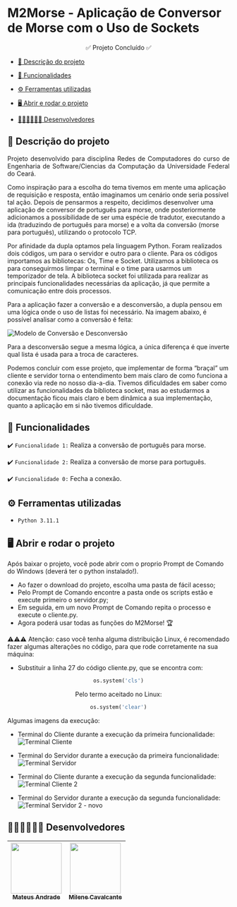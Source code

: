 # M2Morse - Aplicação de Conversor de Morse com o Uso de Sockets

<p align="center">
✅ Projeto Concluído ✅
</p>

- [💬 Descrição do projeto](#💬-descrição-do-projeto)

- [🔢 Funcionalidades](#🔢-funcionalidades)

- [⚙ Ferramentas utilizadas](#⚙-ferramentas-utilizadas)

- [🖥 Abrir e rodar o projeto](#🖥-abrir-e-rodar-o-projeto)

- [👩🏻‍💻👨🏻‍💻 Desenvolvedores](#👩🏻‍💻👨🏻‍💻-desenvolvedores)

## 💬 Descrição do projeto 

<p align="justify">
 Projeto desenvolvido para disciplina Redes de Computadores do curso de Engenharia de Software/Ciencias da Computação da Universidade Federal do Ceará. 
 
Como inspiração para a escolha do tema tivemos em mente uma aplicação de requisição e resposta, então imaginamos um cenário onde seria possível tal ação. Depois de pensarmos a respeito, decidimos desenvolver uma aplicação de conversor de português para morse, onde posteriormente adicionamos a possibilidade de ser uma espécie de tradutor, executando a ida (traduzindo de português para morse) e a volta da conversão (morse para português), utilizando o protocolo TCP.

Por afinidade da dupla optamos pela linguagem Python. Foram realizados dois códigos, um para o servidor e outro para o cliente. Para os códigos importamos as bibliotecas: Os, Time e Socket. Utilizamos a biblioteca  os para conseguirmos limpar o terminal e o time para usarmos um temporizador de tela. A biblioteca socket foi utilizada para realizar as principais funcionalidades necessárias da aplicação, já que permite a comunicação entre dois processos. 

Para a aplicação fazer a conversão e a desconversão, a dupla pensou em uma lógica onde o uso de listas foi necessário. Na imagem abaixo, é possível analisar como a conversão é feita:

![Modelo de Conversão e Desconversão](https://user-images.githubusercontent.com/84748508/206965991-cc79452c-2989-44d7-ba81-e659b57a7a5a.png)

Para a desconversão segue a mesma lógica, a única diferença é que inverte qual lista é usada para a troca de caracteres.

Podemos concluir com esse projeto, que implementar de forma “braçal” um cliente e servidor torna o entendimento bem mais claro de como funciona a conexão via rede no nosso dia-a-dia. Tivemos dificuldades em saber como utilizar as funcionalidades da biblioteca socket, mas ao estudarmos a documentação ficou mais claro e bem dinâmica a sua implementação, quanto a aplicação em si não tivemos dificuldade.

</p>

## 🔢 Funcionalidades

:heavy_check_mark: `Funcionalidade 1:` Realiza a conversão de português para morse.

:heavy_check_mark: `Funcionalidade 2:` Realiza a conversão de morse para português.

:heavy_check_mark: `Funcionalidade 0:` Fecha a conexão.

## ⚙ Ferramentas utilizadas

- ``Python 3.11.1``

## 🖥 Abrir e rodar o projeto

Após baixar o projeto, você pode abrir com o proprio Prompt de Comando do Windows (deverá ter o python instalado!).

- Ao fazer o download do projeto, escolha uma pasta de fácil acesso;
- Pelo Prompt de Comando encontre a pasta onde os scripts estão e execute primeiro o servidor.py;
- Em seguida, em um novo Prompt de Comando repita o processo e execute o cliente.py.
- Agora poderá usar todas as funções do M2Morse! 🏆

⚠⚠⚠ Atenção: caso você tenha alguma distribuição Linux, é recomendado fazer algumas alterações no código, para que rode corretamente na sua máquina:

- Substituir a linha 27 do código cliente.py, que se encontra com:

<div align="center">

```python
os.system('cls')
```

Pelo termo aceitado no Linux:

```python
os.system('clear')
```

  </div>

Algumas imagens da execução:

- Terminal do Cliente durante a execução da primeira funcionalidade:
![Terminal Cliente](https://user-images.githubusercontent.com/84748508/206967144-be903646-63ca-40b9-bc7a-0f096bd66511.png)

- Terminal do Servidor durante a execução da primeira funcionalidade:
![Terminal Servidor](https://user-images.githubusercontent.com/84748508/206967128-e081fb5d-c8e0-49ab-bd3f-c6af897142a1.png)

- Terminal do Cliente durante a execução da segunda funcionalidade:
![Terminal Cliente 2](https://user-images.githubusercontent.com/84748508/206967232-ef4728cb-b348-415f-8da1-6d8aa17b54fc.png)

- Terminal do Servidor durante a execução da segunda funcionalidade:
![Terminal Servidor 2 - novo](https://user-images.githubusercontent.com/84748508/206967207-876392b9-7336-4a22-b9c6-54db7581459c.png)

## 👩🏻‍💻👨🏻‍💻 Desenvolvedores

| [<img src="https://avatars.githubusercontent.com/u/84748508?v=4" width=115><br><sub>Mateus Andrade</sub>](https://github.com/eumateusdev) |  [<img src="https://avatars.githubusercontent.com/u/69697277?v=4" width=115><br><sub>Milene Cavalcante</sub>](https://github.com/Milene01)  |
| :---: | :---: 
